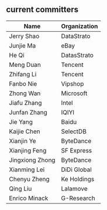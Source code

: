 <!--
  ~ Licensed to the Apache Software Foundation (ASF) under one or more
  ~ contributor license agreements.  See the NOTICE file distributed with
  ~ this work for additional information regarding copyright ownership.
  ~ The ASF licenses this file to You under the Apache License, Version 2.0
  ~ (the "License"); you may not use this file except in compliance with
  ~ the License.  You may obtain a copy of the License at
  ~
  ~    http://www.apache.org/licenses/LICENSE-2.0
  ~
  ~ Unless required by applicable law or agreed to in writing, software
  ~ distributed under the License is distributed on an "AS IS" BASIS,
  ~ WITHOUT WARRANTIES OR CONDITIONS OF ANY KIND, either express or implied.
  ~ See the License for the specific language governing permissions and
  ~ limitations under the License.
  -->
  
  ## current committers
  | Name            | Organization |
  |-----------------|--------------|
  | Jerry Shao      | DataStrato   |
  | Junjie Ma       | eBay         |
  | He Qi           | DatasStrato  |
  | Meng Duan       | Tencent      |
  | Zhifang Li      | Tencent      |
  | Fanbo Nie       | Vipshop      |
  | Zhong Wan       | Microsoft    |
  | Jiafu Zhang     | Intel        |
  | Junfan Zhang    | IQIYI        |
  | Jie Yang        | Baidu        |
  | Kaijie Chen     | SelectDB     |
  | Xianjin Ye      | ByteDance    |
  | Xianjing Feng   | SF Express   |
  | Jingxiong Zhong | ByteDance    |
  | Xianming Lei    | DiDi Global  |
  | Chenyu Zheng    | Ke Holdings  |
  | Qing Liu        | Lalamove     |
  | Enrico Minack   | G-Research   |
